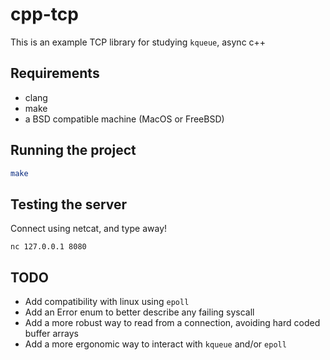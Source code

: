 # cpp-tcp

This is an example TCP library for studying `kqueue`, async c++

## Requirements
- clang
- make
- a BSD compatible machine (MacOS or FreeBSD)

## Running the project
```sh
make
```

## Testing the server

Connect using netcat, and type away!

```
nc 127.0.0.1 8080
```

## TODO
- Add compatibility with linux using `epoll`
- Add an Error enum to better describe any failing syscall
- Add a more robust way to read from a connection, avoiding hard coded buffer arrays
- Add a more ergonomic way to interact with `kqueue` and/or `epoll`
